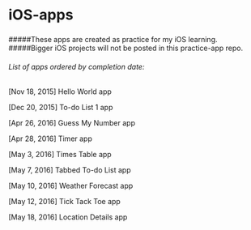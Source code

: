 # iOS-apps
### 
#####These apps are created as practice for my iOS learning.
#####Bigger iOS projects will not be posted in this practice-app repo.




###### List of apps ordered by completion date:

[Nov 18, 2015] Hello World app 

[Dec 20, 2015] To-do List 1 app

[Apr 26, 2016] Guess My Number app

[Apr 28, 2016] Timer app

[May  3, 2016] Times Table app

[May  7, 2016] Tabbed To-do List app

[May 10, 2016] Weather Forecast app

[May 12, 2016] Tick Tack Toe app

[May 18, 2016] Location Details app

